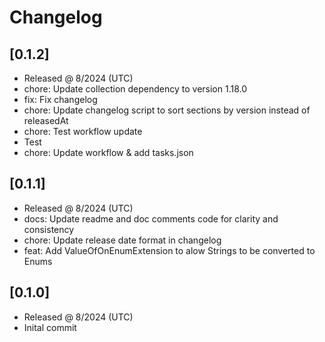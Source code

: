 # Changelog

## [0.1.2]

- Released @ 8/2024 (UTC)
- chore: Update collection dependency to version 1.18.0
- fix: Fix changelog
- chore: Update changelog script to sort sections by version instead of releasedAt
- chore: Test workflow update
- Test
- chore: Update workflow & add tasks.json

## [0.1.1]

- Released @ 8/2024 (UTC)
- docs: Update readme and doc comments code for clarity and consistency
- chore: Update release date format in changelog
- feat: Add ValueOfOnEnumExtension to alow Strings to be converted to Enums

## [0.1.0]

- Released @ 8/2024 (UTC)
- Inital commit
